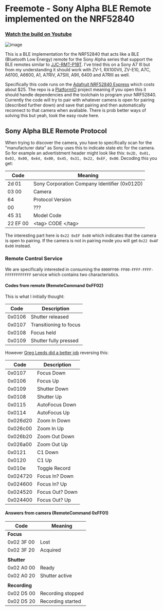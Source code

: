 # Freemote - Sony Alpha BLE Remote implemented on the NRF52840

### [Watch the build on Youtube](https://www.youtube.com/watch?v=G_nyD2bTs7A)

![image](https://raw.githubusercontent.com/coral/freemote/master/_freemote_photo.jpg)

This is a BLE implementation for the NRF52840 that acts like a BLE (Bluetooth Low Energy) remote for the Sony Alpha series that support the BLE remotes similar to [JJC-RMT-P1BT](https://www.amazon.com/JJC-RMT-P1BT-Bluetooth-Wireless-Commander/dp/B08CR1QPKQ). I've tried this on a Sony A7 III but from my understanding it should work with ZV-1, RX100VII, ZV-E10, A7C, A6100, A6600, A1, A7RIV, A7SIII, A9II, 6400 and A7RIII as well.

Specifically this code runs on the [Adafruit NRF52840 Express](https://www.adafruit.com/product/4062) which costs about $25. The repo is a [PlatformIO](https://platformio.org/) project meaning if you open this it should handle dependencies and the toolchain to program your NRF52840. Currently the code will try to pair with whatever camera is open for pairing (described further down) and save that pairing and then automatically reconnect to that camera when avaliable. There is prob better ways of solving this but yeah, took the easy route here.

## Sony Alpha BLE Remote Protocol

When trying to discover the camera, you have to specifically scan for the "manufacturer data" as Sony uses this to indicate state etc for the camera. So for example an advertistment header might look like this: `0x2D, 0x01, 0x03, 0x00, 0x64, 0x00, 0x45, 0x31, 0x22, 0xEF, 0x00`. Decoding this you get:

| Code     | Meaning                                      |
|----------|----------------------------------------------|
| 2d 01    | Sony Corporation Company Identifier (0x012D) |
| 03 00    | Camera                                       |
| 64       | Protocol Version                             |
| 00       | ???                                          |
| 45 31    | Model Code                                   |
| 22 EF 00 | \<tag> CODE \</tag>                            |

The interesting part here is `0x22 0xEF 0x00` which indicates that the camera is open to pairing. If the camera is not in pairing mode you will get `0x22 0xAF 0x00` instead.

### Remote Control Service

We are specifically interested in consuming the `8000FF00-FF00-FFFF-FFFF-FFFFFFFFFFFF` service which contains two characteristics. 

#### Codes from remote (RemoteCommand 0xFF02)

This is what I initially thought:

| Code   | Description            |
|--------|------------------------|
| 0x0106 | Shutter released       |
| 0x0107 | Transitioning to focus |
| 0x0108 | Focus held             |
| 0x0109 | Shutter fully pressed  |

However [Greg Leeds did a better job](https://gregleeds.com/reverse-engineering-sony-camera-bluetooth/) reversing this:

| Code     | Description     | 
| -------- | --------------- | 
| 0x0107   | Focus Down      | 
| 0x0106   | Focus Up        | 
| 0x0109   | Shutter Down    | 
| 0x0108   | Shutter Up      | 
| 0x0115   | AutoFocus Down  | 
| 0x0114   | AutoFocus Up    | 
| 0x026d20 | Zoom In Down    | 
| 0x026c00 | Zoom In Up      | 
| 0x026b20 | Zoom Out Down   | 
| 0x026a00 | Zoom Out Up     | 
| 0x0121   | C1 Down         | 
| 0x0120   | C1 Up           | 
| 0x010e   | Toggle Record   | 
| 0x024720 | Focus In? Down  | 
| 0x024600 | Focus In? Up    | 
| 0x024520 | Focus Out? Down | 
| 0x024400 | Focus Out? Up   | 


#### Answers from camera (RemoteCommand 0xFF01)

| Code          | Meaning           |
|---------------|-------------------|
| **Focus**     |                   |
| 0x02 3F 00    | Lost              |
| 0x02 3F 20    | Acquired          |
|               |                   |
| **Shutter**   |                   |
| 0x02 A0 00    | Ready             |
| 0x02 A0 20    | Shutter active    |
|               |                   |
| **Recording** |                   |
| 0x02 D5 00    | Recording stopped |
| 0x02 D5 20    | Recording started |